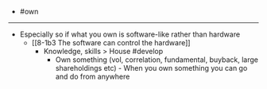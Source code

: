 - #own
---
- Especially so if what you own is software-like rather than hardware
  - [[8-1b3 The software can control the hardware]]
    - Knowledge, skills > House #develop
      - Own something (vol, correlation, fundamental, buyback, large shareholdings etc)
				- When you own something you can go and do from anywhere
